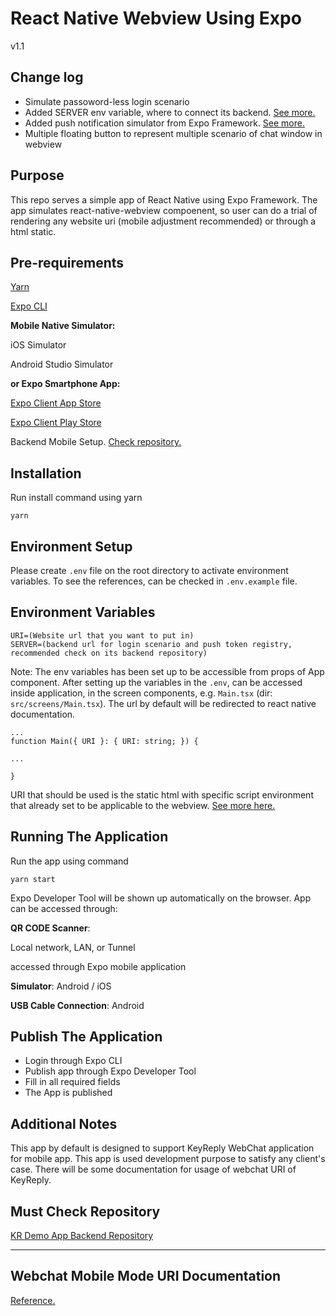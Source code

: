# React Native Webview Using Expo

v1.1

## Change log
* Simulate passoword-less login scenario
* Added SERVER env variable, where to connect its backend. [See more.](https://github.com/keyreply/sample-server-react-native)
* Added push notification simulator from Expo Framework. [See more.](https://docs.expo.io/push-notifications/overview/)
* Multiple floating button to represent multiple scenario of chat window in webview


## Purpose
This repo serves a simple app of React Native using Expo Framework. The app simulates react-native-webview compoenent, so user can do a trial of rendering any website uri (mobile adjustment recommended) or through a html static.


## Pre-requirements

[Yarn](https://classic.yarnpkg.com/en/docs/install/)

[Expo CLI](https://expo.io/tools)

**Mobile Native Simulator:**

iOS Simulator

Android Studio Simulator

**or Expo Smartphone App:**

[Expo Client App Store](https://apps.apple.com/us/app/expo-client/id982107779)

[Expo Client Play Store](https://play.google.com/store/apps/details?id=host.exp.exponent&hl=en)

Backend Mobile Setup. [Check repository.](https://github.com/keyreply/sample-server-react-native)


## Installation

Run install command using yarn
```
yarn
```


## Environment Setup

Please create `.env` file on the root directory to activate environment variables. To see the references, can be checked in `.env.example` file.


## Environment Variables
```
URI=(Website url that you want to put in)
SERVER=(backend url for login scenario and push token registry, recommended check on its backend repository)
```
Note: The env variables has been set up to be accessible from props of App component. After setting up the variables in the `.env`, can be accessed inside application, in the screen components, e.g. `Main.tsx` (dir: `src/screens/Main.tsx`). The url by default will be redirected to react native documentation.

```
...
function Main({ URI }: { URI: string; }) {

...

}
```

URI that should be used is the static html with specific script environment that already set to be applicable to the webview. [See more here.](https://doc.clickup.com/p/h/3fyzp-488/2a99f584bdc4dd8)

## Running The Application

Run the app using command
```
yarn start
```
Expo Developer Tool will be shown up automatically on the browser. App can be accessed through:

**QR CODE Scanner**:

Local network, LAN, or Tunnel

accessed through Expo mobile application

**Simulator**: Android / iOS

**USB Cable Connection**: Android

## Publish The Application

* Login through Expo CLI
* Publish app through Expo Developer Tool
* Fill in all required fields
* The App is published

## Additional Notes

This app by default is designed to support KeyReply WebChat application for mobile app. This app is used development purpose to satisfy any client's case. There will be some documentation for usage of webchat URI of KeyReply.

## Must Check Repository

[KR Demo App Backend Repository](https://github.com/keyreply/sample-server-react-native)

***

## Webchat Mobile Mode URI Documentation

[Reference.](https://doc.clickup.com/p/h/3fyzp-488/2a99f584bdc4dd8)